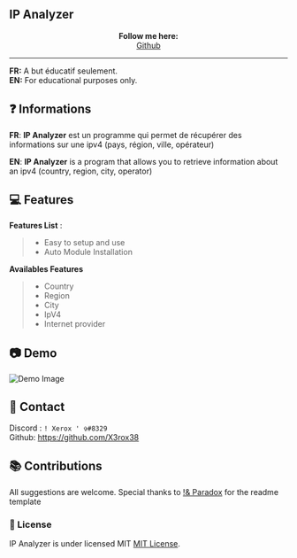 ## IP Analyzer

<p align='center'>
  <b>Follow me here:</b><br>  
  <a href="https://github.com/X3rox38">Github</a> 
</p>


---

**FR:** A but éducatif seulement.    
**EN:** For educational purposes only. 


## ❓ Informations

__FR__: **IP Analyzer** est un programme qui permet de récupérer des informations sur une ipv4 (pays, région, ville, opérateur)

__EN__: **IP Analyzer** is a program that allows you to retrieve information about an ipv4 (country, region, city, operator)

 
 
## 💻 Features

__Features List__ :
> - Easy to setup and use
> - Auto Module Installation

__Availables Features__
> - Country  
> - Region
> - City
> - IpV4
> - Internet provider




 
  
  
## 📷 Demo  
![Demo Image](https://github.com/X3rox38/IP-Analyzer/blob/main/img/legif.gif)  
 
   
  
  
  
##  📝 Contact   
Discord : `! Xerox ' ✞#8329`  
Github: https://github.com/X3rox38

##  📚 Contributions  
  All suggestions are welcome.
  Special thanks to [!& Paradox](https://github.com/KanekiWeb) for the readme template
  
  
  
  

   
    
   
  

### 📜 License
IP Analyzer is under licensed MIT [MIT License](https://github.com/AkaDevloppement/CFX-Resolver-Bot/blob/main/LICENSE).
